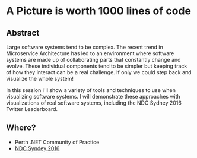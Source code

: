 # A Picture is worth 1000 lines of code

## Abstract

Large software systems tend to be complex. The recent trend in Microservice Architecture has led to an environment where software systems are made up of collaborating parts that constantly change and evolve. These individual components tend to be simpler but keeping track of how they interact can be a real challenge. If only we could step back and visualize the whole system!

In this session I'll show a variety of tools and techniques to use when visualizing software systems. I will demonstrate these approaches with visualizations of real software systems, including the NDC Sydney 2016 Twitter Leaderboard.

## Where?

- Perth .NET Community of Practice
- [NDC Syndey 2016](https://www.youtube.com/watch?v=9aOx7zuiBUo)
